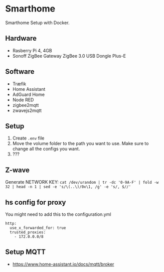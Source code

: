 # Smarthome

Smarthome Setup with Docker.

## Hardware

 - Rasberry Pi 4, 4GB
 - Sonoff ZigBee Gateway ZigBee 3.0 USB Dongle Plus-E

## Software

- Træfik
- Home Assistant
- AdGuard Home
- Node RED
- zigbee2mqtt
- zwavejs2mqtt

## Setup

1. Create `.env` file
2. Move the volume folder to the path you want to use. Make sure to change all the configs you want.
3. ???

## Z-wave

Generate NETWORK KEY:
`cat /dev/urandom | tr -dc '0-9A-F' | fold -w 32 | head -n 1 | sed -e 's/\(..\)/0x\1, /g' -e 's/, $//'`

## hs config for proxy

You might need to add this to the configuration.yml

```
http:
  use_x_forwarded_for: true
  trusted_proxies:
    - 172.0.0.0/8
```

## Setup MQTT

- https://www.home-assistant.io/docs/mqtt/broker
